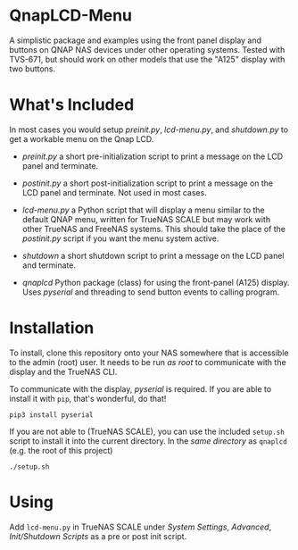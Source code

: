 # QnapLCD-Menu

A simplistic package and examples using the front panel display and buttons
on QNAP NAS devices under other operating systems. Tested with TVS-671,
but should work on other models that use the "A125" display with two buttons.

# What's Included

In most cases you would setup *preinit.py*, *lcd-menu.py*, and *shutdown.py* to get a workable menu on the Qnap LCD.

* *preinit.py* a short pre-initialization script to print a message on the LCD panel and terminate.

* *postinit.py* a short post-initialization script to print a message on the LCD panel and terminate. Not used in most cases.

* *lcd-menu.py* a Python script that will display a menu similar to the default QNAP menu, written for TrueNAS SCALE but may work with other TrueNAS and FreeNAS systems. This should take the place of the *postinit.py* script if you want the menu system active.

* *shutdown* a short shutdown script to print a message on the LCD panel and terminate.

* *qnaplcd* Python package (class) for using the front-panel (A125) display. Uses *pyserial* and threading to send button events to calling program.

# Installation

To install, clone this repository onto your NAS somewhere that is accessible to the admin (root) user. It needs to be run *as root* to communicate with the display and the TrueNAS CLI.

To communicate with the display, *pyserial* is required. If you are able to install it with `pip`, that's wonderful, do that!

```
pip3 install pyserial
```

If you are not able to (TrueNAS SCALE), you can use the included `setup.sh` script to install it into the current directory. In the *same directory* as `qnaplcd` (e.g. the root of this project)

```
./setup.sh
```

# Using

Add `lcd-menu.py` in TrueNAS SCALE under *System Settings*, *Advanced*, *Init/Shutdown Scripts* as a pre or post init script.

